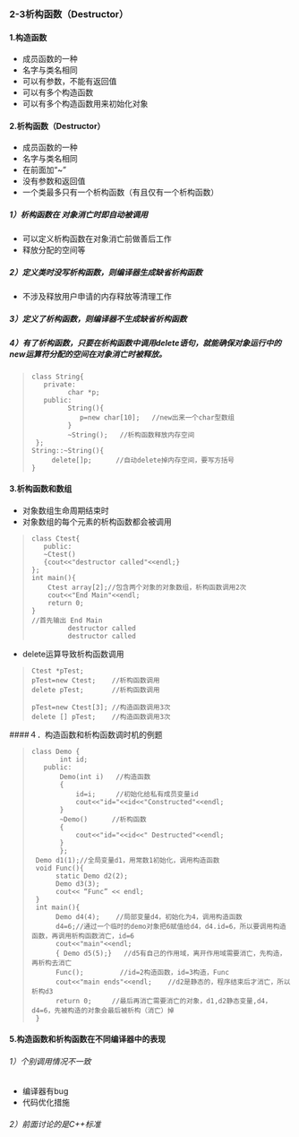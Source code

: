 ### 2-3析构函数（Destructor）
#### 1.构造函数
- 成员函数的一种
- 名字与类名相同
- 可以有参数，不能有返回值
- 可以有多个构造函数
- 可以有多个构造函数用来初始化对象
#### 2.析构函数（Destructor）
- 成员函数的一种
- 名字与类名相同
- 在前面加“~”
- 没有参数和返回值
- 一个类最多只有一个析构函数（有且仅有一个析构函数）
##### 1）析构函数在 对象消亡时即自动被调用
- 可以定义析构函数在对象消亡前做善后工作
- 释放分配的空间等
##### 2）定义类时没写析构函数，则编译器生成缺省析构函数
- 不涉及释放用户申请的内存释放等清理工作
##### 3）定义了析构函数，则编译器不生成缺省析构函数
##### 4）有了析构函数，只要在析构函数中调用delete语句，就能确保对象运行中的new运算符分配的空间在对象消亡时被释放。
>     class String{
>        private:
>              char *p;
>        public:
>              String(){
>                 p=new char[10];   //new出来一个char型数组
>              }
>              ~String();   //析构函数释放内存空间
>      };
>     String::~String(){
>          delete[]p;      //自动delete掉内存空间，要写方括号
>     }
#### 3.析构函数和数组
- 对象数组生命周期结束时
- 对象数组的每个元素的析构函数都会被调用
>     class Ctest{
>        public:
>        ~Ctest()
>        {cout<<"destructor called"<<endl;}
>     };
>     int main(){
>         Ctest array[2];//包含两个对象的对象数组，析构函数调用2次
>         cout<<"End Main"<<endl;
>         return 0;
>     }
>     //首先输出 End Main
>              destructor called
>              destructor called
- delete运算导致析构函数调用
>     Ctest *pTest;
>     pTest=new Ctest;    //析构函数调用
>     delete pTest;       //析构函数调用
>
>     pTest=new Ctest[3]; //构造函数调用3次
>     delete [] pTest;    //构造函数调用3次
####４．构造函数和析构函数调时机的例题
>     class Demo {
>            int id;
>        public:
>            Demo(int i)   //构造函数
>            {
>                id=i;     //初始化给私有成员变量id
>                cout<<"id="<<id<<"Constructed"<<endl;
>            }
>            ~Demo()      //析构函数
>            {
>                cout<<"id="<<id<<" Destructed"<<endl;
>            }
>            };
>      Demo d1(1);//全局变量d1，用常数1初始化，调用构造函数
>      void Func(){
>           static Demo d2(2);
>           Demo d3(3);
>           cout<< “Func” << endl;
>      }
>      int main(){
>           Demo d4(4);    //局部变量d4，初始化为4，调用构造函数
>           d4=6;//通过一个临时的demo对象把6赋值给d4，d4.id=6，所以要调用构造函数，再调用析构函数消亡，id=6
>           cout<<"main"<<endl;
>           { Demo d5(5);}   //d5有自己的作用域，离开作用域需要消亡，先构造，再析构去消亡
>           Func();         //id=2构造函数，id=3构造，Func
>           cout<<"main ends"<<endl;    //d2是静态的，程序结束后才消亡，所以析构d3
>           return 0;     //最后再消亡需要消亡的对象，d1,d2静态变量,d4，d4=6，先被构造的对象会最后被析构（消亡）掉
>      }
#### 5.构造函数和析构函数在不同编译器中的表现
###### 1）个别调用情况不一致
- 编译器有bug
- 代码优化措施
###### 2）前面讨论的是C++标准
